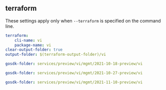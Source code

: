 
## terraform

These settings apply only when `--terraform` is specified on the command line.

``` yaml $(terraform)
terraform:
    cli-name: vi
    package-name: vi
clear-output-folder: true
output-folder: $(terraform-output-folder)/vi
```

``` yaml $(tag) == 'package-2021-10-18-preview' && $(terraform)
gosdk-folder: services/preview/vi/mgmt/2021-10-18-preview/vi
```

``` yaml $(tag) == 'package-2021-10-27-preview' && $(terraform)
gosdk-folder: services/preview/vi/mgmt/2021-10-27-preview/vi
```

``` yaml $(tag) == 'package-2021-11-10-preview' && $(terraform)
gosdk-folder: services/preview/vi/mgmt/2021-11-10-preview/vi
```
